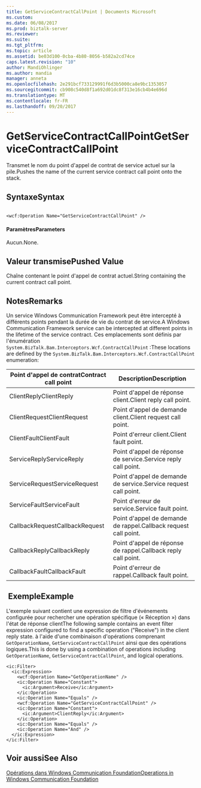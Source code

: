 ```yaml
---
title: GetServiceContractCallPoint | Documents Microsoft
ms.custom: 
ms.date: 06/08/2017
ms.prod: biztalk-server
ms.reviewer: 
ms.suite: 
ms.tgt_pltfrm: 
ms.topic: article
ms.assetid: be03d100-0cba-4b80-8056-b582a2cd74ce
caps.latest.revision: "10"
author: MandiOhlinger
ms.author: mandia
manager: anneta
ms.openlocfilehash: 2e291bcf733129991f6d3b5000ca8e9bc1353057
ms.sourcegitcommit: cb908c540d8f1a692d01dc8f313e16cb4b4e696d
ms.translationtype: MT
ms.contentlocale: fr-FR
ms.lasthandoff: 09/20/2017
---
```

# <a name="getservicecontractcallpoint"></a><span data-ttu-id="a4ec0-102">GetServiceContractCallPoint</span><span class="sxs-lookup"><span data-stu-id="a4ec0-102">GetServiceContractCallPoint</span></span>
<span data-ttu-id="a4ec0-103">Transmet le nom du point d'appel de contrat de service actuel sur la pile.</span><span class="sxs-lookup"><span data-stu-id="a4ec0-103">Pushes the name of the current service contract call point onto the stack.</span></span>  
  
## <a name="syntax"></a><span data-ttu-id="a4ec0-104">Syntaxe</span><span class="sxs-lookup"><span data-stu-id="a4ec0-104">Syntax</span></span>  
  
```  
  
<wcf:Operation Name="GetServiceContractCallPoint" />  
```  
  
#### <a name="parameters"></a><span data-ttu-id="a4ec0-105">Paramètres</span><span class="sxs-lookup"><span data-stu-id="a4ec0-105">Parameters</span></span>  
 <span data-ttu-id="a4ec0-106">Aucun.</span><span class="sxs-lookup"><span data-stu-id="a4ec0-106">None.</span></span>  
  
## <a name="pushed-value"></a><span data-ttu-id="a4ec0-107">Valeur transmise</span><span class="sxs-lookup"><span data-stu-id="a4ec0-107">Pushed Value</span></span>  
 <span data-ttu-id="a4ec0-108">Chaîne contenant le point d'appel de contrat actuel.</span><span class="sxs-lookup"><span data-stu-id="a4ec0-108">String containing the current contract call point.</span></span>  
  
## <a name="remarks"></a><span data-ttu-id="a4ec0-109">Notes</span><span class="sxs-lookup"><span data-stu-id="a4ec0-109">Remarks</span></span>  
 <span data-ttu-id="a4ec0-110">Un service Windows Communication Framework peut être intercepté à différents points pendant la durée de vie du contrat de service.</span><span class="sxs-lookup"><span data-stu-id="a4ec0-110">A Windows Communication Framework service can be intercepted at different points in the lifetime of the service contract.</span></span> <span data-ttu-id="a4ec0-111">Ces emplacements sont définis par l'énumération `System.BizTalk.Bam.Interceptors.Wcf.ContractCallPoint` :</span><span class="sxs-lookup"><span data-stu-id="a4ec0-111">These locations are defined by the `System.BizTalk.Bam.Interceptors.Wcf.ContractCallPoint` enumeration:</span></span>  
  
|<span data-ttu-id="a4ec0-112">Point d'appel de contrat</span><span class="sxs-lookup"><span data-stu-id="a4ec0-112">Contract call point</span></span>|<span data-ttu-id="a4ec0-113">Description</span><span class="sxs-lookup"><span data-stu-id="a4ec0-113">Description</span></span>|  
|-------------------------|-----------------|  
|<span data-ttu-id="a4ec0-114">ClientReply</span><span class="sxs-lookup"><span data-stu-id="a4ec0-114">ClientReply</span></span>|<span data-ttu-id="a4ec0-115">Point d'appel de réponse client.</span><span class="sxs-lookup"><span data-stu-id="a4ec0-115">Client reply call point.</span></span>|  
|<span data-ttu-id="a4ec0-116">ClientRequest</span><span class="sxs-lookup"><span data-stu-id="a4ec0-116">ClientRequest</span></span>|<span data-ttu-id="a4ec0-117">Point d'appel de demande client.</span><span class="sxs-lookup"><span data-stu-id="a4ec0-117">Client request call point.</span></span>|  
|<span data-ttu-id="a4ec0-118">ClientFault</span><span class="sxs-lookup"><span data-stu-id="a4ec0-118">ClientFault</span></span>|<span data-ttu-id="a4ec0-119">Point d'erreur client.</span><span class="sxs-lookup"><span data-stu-id="a4ec0-119">Client fault point.</span></span>|  
|<span data-ttu-id="a4ec0-120">ServiceReply</span><span class="sxs-lookup"><span data-stu-id="a4ec0-120">ServiceReply</span></span>|<span data-ttu-id="a4ec0-121">Point d'appel de réponse de service.</span><span class="sxs-lookup"><span data-stu-id="a4ec0-121">Service reply call point.</span></span>|  
|<span data-ttu-id="a4ec0-122">ServiceRequest</span><span class="sxs-lookup"><span data-stu-id="a4ec0-122">ServiceRequest</span></span>|<span data-ttu-id="a4ec0-123">Point d'appel de demande de service.</span><span class="sxs-lookup"><span data-stu-id="a4ec0-123">Service request call point.</span></span>|  
|<span data-ttu-id="a4ec0-124">ServiceFault</span><span class="sxs-lookup"><span data-stu-id="a4ec0-124">ServiceFault</span></span>|<span data-ttu-id="a4ec0-125">Point d'erreur de service.</span><span class="sxs-lookup"><span data-stu-id="a4ec0-125">Service fault point.</span></span>|  
|<span data-ttu-id="a4ec0-126">CallbackRequest</span><span class="sxs-lookup"><span data-stu-id="a4ec0-126">CallbackRequest</span></span>|<span data-ttu-id="a4ec0-127">Point d'appel de demande de rappel.</span><span class="sxs-lookup"><span data-stu-id="a4ec0-127">Callback request call point.</span></span>|  
|<span data-ttu-id="a4ec0-128">CallbackReply</span><span class="sxs-lookup"><span data-stu-id="a4ec0-128">CallbackReply</span></span>|<span data-ttu-id="a4ec0-129">Point d'appel de réponse de rappel.</span><span class="sxs-lookup"><span data-stu-id="a4ec0-129">Callback reply call point.</span></span>|  
|<span data-ttu-id="a4ec0-130">CallbackFault</span><span class="sxs-lookup"><span data-stu-id="a4ec0-130">CallbackFault</span></span>|<span data-ttu-id="a4ec0-131">Point d'erreur de rappel.</span><span class="sxs-lookup"><span data-stu-id="a4ec0-131">Callback fault point.</span></span>|  
  
## <a name="example"></a><span data-ttu-id="a4ec0-132"> Exemple</span><span class="sxs-lookup"><span data-stu-id="a4ec0-132">Example</span></span>  
 <span data-ttu-id="a4ec0-133">L'exemple suivant contient une expression de filtre d'événements configurée pour rechercher une opération spécifique (« Réception ») dans l'état de réponse client</span><span class="sxs-lookup"><span data-stu-id="a4ec0-133">The following sample contains an event filter expression configured to find a specific operation ("Receive") in the client reply state.</span></span> <span data-ttu-id="a4ec0-134">à l'aide d'une combinaison d'opérations comprenant `GetOperationName`, `GetServiceContractCallPoint` ainsi que des opérations logiques.</span><span class="sxs-lookup"><span data-stu-id="a4ec0-134">This is done by using a combination of operations including `GetOperationName`, `GetServiceContractCallPoint`, and logical operations.</span></span>  
  
```  
<ic:Filter>  
  <ic:Expression>  
    <wcf:Operation Name="GetOperationName" />  
    <ic:Operation Name="Constant">  
      <ic:Argument>Receive</ic:Argument>  
    </ic:Operation>  
    <ic:Operation Name="Equals" />  
    <wcf:Operation Name="GetServiceContractCallPoint" />  
    <ic:Operation Name="Constant">  
      <ic:Argument>ClientReply</ic:Argument>  
    </ic:Operation>  
    <ic:Operation Name="Equals" />  
    <ic:Operation Name="And" />  
  </ic:Expression>  
</ic:Filter>  
```  
  
## <a name="see-also"></a><span data-ttu-id="a4ec0-135">Voir aussi</span><span class="sxs-lookup"><span data-stu-id="a4ec0-135">See Also</span></span>  
 [<span data-ttu-id="a4ec0-136">Opérations dans Windows Communication Foundation</span><span class="sxs-lookup"><span data-stu-id="a4ec0-136">Operations in Windows Communication Foundation</span></span>](../core/operations-in-windows-communication-foundation.md)